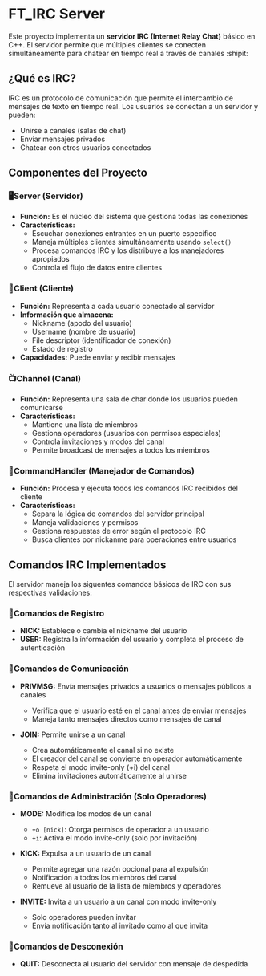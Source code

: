 # FT_IRC Server

Este proyecto implementa un **servidor IRC (Internet Relay Chat)** básico en C++. El servidor permite que múltiples clientes se conecten simultáneamente para chatear en tiempo real a través de canales :shipit:

## ¿Qué es IRC?

IRC es un protocolo de comunicación que permite el intercambio de mensajes de texto en tiempo real. Los usuarios se conectan a un servidor y pueden:
* Unirse a canales (salas de chat)
* Enviar mensajes privados
* Chatear con otros usuarios conectados

## Componentes del Proyecto

### 🖥️Server (Servidor)
* **Función:** Es el núcleo del sistema que gestiona todas las conexiones
* **Características:**
    * Escuchar conexiones entrantes en un puerto específico
    * Maneja múltiples clientes simultáneamente usando `select()`
    * Procesa comandos IRC y los distribuye a los manejadores apropiados
    * Controla el flujo de datos entre clientes
 
### 👤Client (Cliente)
* **Función:** Representa a cada usuario conectado al servidor
* **Información que almacena:**
    * Nickname (apodo del usuario)
    * Username (nombre de usuario)
    * File descriptor (identificador de conexión)
    * Estado de registro
* **Capacidades:** Puede enviar y recibir mensajes

### 📺Channel (Canal)
* **Función:** Representa una sala de char donde los usuarios pueden comunicarse
* **Características:**
    * Mantiene una lista de miembros
    * Gestiona operadores (usuarios con permisos especiales)
    * Controla invitaciones y modos del canal
    * Permite broadcast de mensajes a todos los miembros
 
### 🔧CommandHandler (Manejador de Comandos)
* **Función:** Procesa y ejecuta todos los comandos IRC recibidos del cliente
* **Características:**
    * Separa la lógica de comandos del servidor principal
    * Maneja validaciones y permisos
    * Gestiona respuestas de error según el protocolo IRC
    * Busca clientes por nickanme para operaciones entre usuarios
 
## Comandos IRC Implementados
El servidor maneja los siguentes comandos básicos de IRC con sus respectivas validaciones:

### 📝Comandos de Registro
* **NICK:** Establece o cambia el nickname del usuario
* **USER:** Registra la información del usuario y completa el proceso de autenticación

### 💬Comandos de Comunicación
* **PRIVMSG:** Envía mensajes privados a usuarios o mensajes públicos a canales
   * Verifica que el usuario esté en el canal antes de enviar mensajes
   * Maneja tanto mensajes directos como mensajes de canal

* **JOIN:** Permite unirse a un canal
   * Crea automáticamente el canal si no existe
   * El creador del canal se convierte en operador automáticamente
   * Respeta el modo invite-only (+i) del canal
   * Elimina invitaciones automáticamente al unirse
 
### 👑Comandos de Administración (Solo Operadores)
* **MODE:** Modifica los modos de un canal
   * `+o [nick]`: Otorga permisos de operador a un usuario
   * `+i`: Activa el modo invite-only (solo por invitación)

* **KICK:** Expulsa a un usuario de un canal
   * Permite agregar una razón opcional para al expulsión
   * Notificación a todos los miembros del canal
   * Remueve al usuario de la lista de miembros y operadores
 
* **INVITE:** Invita a un usuario a un canal con modo invite-only
   * Solo operadores pueden invitar
   * Envía notificación tanto al invitado como al que invita
 
### 🚪Comandos de Desconexión
* **QUIT:** Desconecta al usuario del servidor con mensaje de despedida
